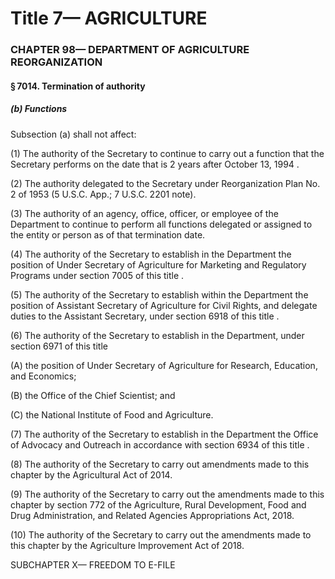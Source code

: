 
# Title 7— AGRICULTURE
### CHAPTER 98— DEPARTMENT OF AGRICULTURE REORGANIZATION
#### § 7014. Termination of authority
##### (b) Functions

Subsection (a) shall not affect:

(1) The authority of the Secretary to continue to carry out a function that the Secretary performs on the date that is 2 years after October 13, 1994 .

(2) The authority delegated to the Secretary under Reorganization Plan No. 2 of 1953 (5 U.S.C. App.; 7 U.S.C. 2201 note).

(3) The authority of an agency, office, officer, or employee of the Department to continue to perform all functions delegated or assigned to the entity or person as of that termination date.

(4) The authority of the Secretary to establish in the Department the position of Under Secretary of Agriculture for Marketing and Regulatory Programs under section 7005 of this title .

(5) The authority of the Secretary to establish within the Department the position of Assistant Secretary of Agriculture for Civil Rights, and delegate duties to the Assistant Secretary, under section 6918 of this title .

(6) The authority of the Secretary to establish in the Department, under section 6971 of this title

(A) the position of Under Secretary of Agriculture for Research, Education, and Economics;

(B) the Office of the Chief Scientist; and

(C) the National Institute of Food and Agriculture.

(7) The authority of the Secretary to establish in the Department the Office of Advocacy and Outreach in accordance with section 6934 of this title .

(8) The authority of the Secretary to carry out amendments made to this chapter by the Agricultural Act of 2014.

(9) The authority of the Secretary to carry out the amendments made to this chapter by section 772 of the Agriculture, Rural Development, Food and Drug Administration, and Related Agencies Appropriations Act, 2018.

(10) The authority of the Secretary to carry out the amendments made to this chapter by the Agriculture Improvement Act of 2018.

SUBCHAPTER X— FREEDOM TO E-FILE
